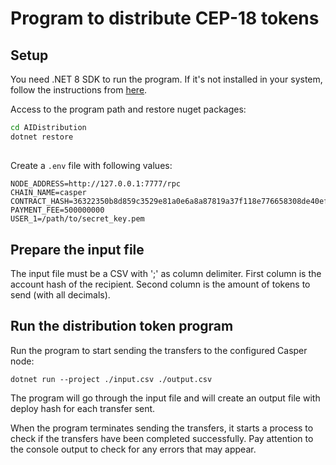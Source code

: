 # Program to distribute CEP-18 tokens

## Setup

You need .NET 8 SDK to run the program.
If it's not installed in your system, follow the instructions from [here](https://dotnet.microsoft.com/en-us/download/dotnet/8.0).

Access to the program path and restore nuget packages:

```bash
cd AIDistribution
dotnet restore
```
##

Create a `.env` file with following values:

```
NODE_ADDRESS=http://127.0.0.1:7777/rpc
CHAIN_NAME=casper
CONTRACT_HASH=36322350b8d859c3529e81a0e6a8a87819a37f118e776658308de40ef0a8ffa4
PAYMENT_FEE=500000000
USER_1=/path/to/secret_key.pem 
```

## Prepare the input file

The input file must be a CSV with ';' as column delimiter.
First column is the account hash of the recipient. Second column is the amount of tokens to send (with all decimals).

## Run the distribution token program

Run the program to start sending the transfers to the configured Casper node:

```
dotnet run --project ./input.csv ./output.csv
```

The program will go through the input file and will create an output file with deploy hash for each transfer sent.

When the program terminates sending the transfers, it starts a process to check if 
the transfers have been completed successfully. Pay attention to the console output 
to check for any errors that may appear.
